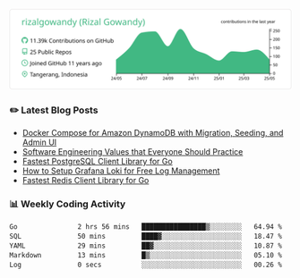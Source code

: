 ![profile-details](profile-summary-card-output/vue/0-profile-details.svg)

### :pencil2: Latest Blog Posts
<!-- BLOG-POST-LIST:START -->
- [Docker Compose for Amazon DynamoDB with Migration, Seeding, and Admin UI](https://medium.com/geekculture/docker-compose-for-amazon-dynamodb-with-migration-seeding-and-admin-ui-db11a348cc6a?source=rss-5763b0f1aba6------2)
- [Software Engineering Values that Everyone Should Practice](https://levelup.gitconnected.com/software-engineering-values-that-everyone-should-practice-c980d00cd103?source=rss-5763b0f1aba6------2)
- [Fastest PostgreSQL Client Library for Go](https://levelup.gitconnected.com/fastest-postgresql-client-library-for-go-579fa97909fb?source=rss-5763b0f1aba6------2)
- [How to Setup Grafana Loki for Free Log Management](https://levelup.gitconnected.com/how-to-setup-grafana-loki-for-free-log-management-ceb60558503c?source=rss-5763b0f1aba6------2)
- [Fastest Redis Client Library for Go](https://levelup.gitconnected.com/fastest-redis-client-library-for-go-7993f618f5ab?source=rss-5763b0f1aba6------2)
<!-- BLOG-POST-LIST:END -->

### 📊 Weekly Coding Activity
<!--START_SECTION:waka-->

```txt
Go               2 hrs 56 mins   ████████████████▒░░░░░░░░   64.94 %
SQL              50 mins         ████▓░░░░░░░░░░░░░░░░░░░░   18.47 %
YAML             29 mins         ██▓░░░░░░░░░░░░░░░░░░░░░░   10.87 %
Markdown         13 mins         █▒░░░░░░░░░░░░░░░░░░░░░░░   05.10 %
Log              0 secs          ░░░░░░░░░░░░░░░░░░░░░░░░░   00.26 %
```

<!--END_SECTION:waka-->
